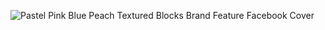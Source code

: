 ![Pastel Pink Blue Peach Textured Blocks Brand Feature Facebook Cover](https://user-images.githubusercontent.com/76916192/197358546-0907924c-1c24-4b81-9143-ee4b752fe77b.png)



<!-- <p align="center">
  
<img src="https://github-readme-stats.vercel.app/api?username=prankush-tech&count_private=true&theme=radical" alt="Prankush" width="270" />

<img  alt="screen-shot-2021-08-26-at-24711-pm_bnn3" src="https://user-images.githubusercontent.com/76916192/195103662-c2039c79-14b3-45cb-aebd-01c118a420e5.png" width="250">

<img src="https://streak-stats.demolab.com?user=prankush-tech&theme=neon-palenight&hide_border=true&border_radius=10" alt="Prankush" width="270" />




</p> -->
